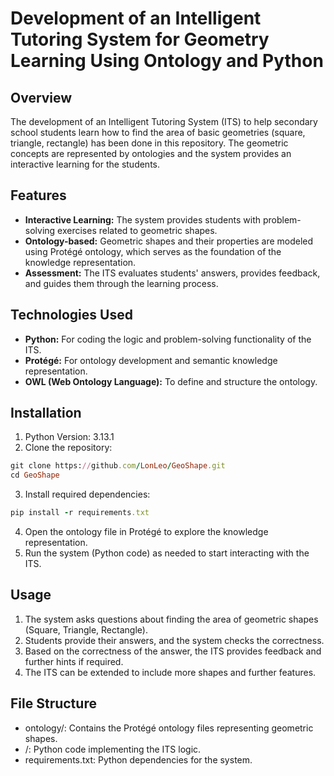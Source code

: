 # Development of an Intelligent Tutoring System for Geometry Learning Using Ontology and Python

## Overview
The development of an Intelligent Tutoring System (ITS) to help secondary school students learn how to find the area of basic geometries (square, triangle, rectangle) has been done in this repository. The geometric concepts are represented by ontologies and the system provides an interactive learning for the students.

## Features
- **Interactive Learning:** The system provides students with problem-solving exercises related to geometric shapes.
- **Ontology-based:** Geometric shapes and their properties are modeled using Protégé ontology, which serves as the foundation of the knowledge representation.
- **Assessment:** The ITS evaluates students' answers, provides feedback, and guides them through the learning process.

## Technologies Used
- **Python:** For coding the logic and problem-solving functionality of the ITS.
- **Protégé:** For ontology development and semantic knowledge representation.
- **OWL (Web Ontology Language):** To define and structure the ontology.

## Installation
1. Python Version: 3.13.1
2. Clone the repository:
```ruby
git clone https://github.com/LonLeo/GeoShape.git
cd GeoShape
```
3. Install required dependencies:
```ruby
pip install -r requirements.txt
```
4. Open the ontology file in Protégé to explore the knowledge representation.
5. Run the system (Python code) as needed to start interacting with the ITS.

## Usage
1. The system asks questions about finding the area of geometric shapes (Square, Triangle, Rectangle).
2. Students provide their answers, and the system checks the correctness.
3. Based on the correctness of the answer, the ITS provides feedback and further hints if required.
4. The ITS can be extended to include more shapes and further features.

## File Structure
- ontology/: Contains the Protégé ontology files representing geometric shapes.
- /: Python code implementing the ITS logic.
- requirements.txt: Python dependencies for the system.